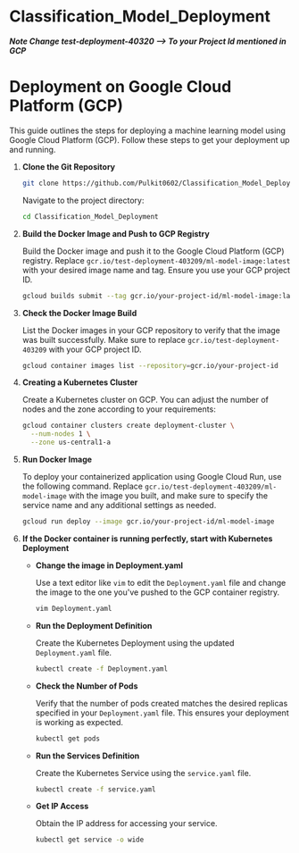 # Classification_Model_Deployment

***Note Change test-deployment-40320 --> To your Project Id mentioned in GCP***

# Deployment on Google Cloud Platform (GCP)

This guide outlines the steps for deploying a machine learning model using Google Cloud Platform (GCP). Follow these steps to get your deployment up and running.

1. **Clone the Git Repository**

    ```bash
    git clone https://github.com/Pulkit0602/Classification_Model_Deployment.git
    ```

    Navigate to the project directory:

    ```bash
    cd Classification_Model_Deployment
    ```

2. **Build the Docker Image and Push to GCP Registry**

    Build the Docker image and push it to the Google Cloud Platform (GCP) registry. Replace `gcr.io/test-deployment-403209/ml-model-image:latest` with your desired image name and tag. Ensure you use your GCP project ID.

    ```bash
    gcloud builds submit --tag gcr.io/your-project-id/ml-model-image:latest
    ```

3. **Check the Docker Image Build**

    List the Docker images in your GCP repository to verify that the image was built successfully. Make sure to replace `gcr.io/test-deployment-403209` with your GCP project ID.

    ```bash
    gcloud container images list --repository=gcr.io/your-project-id
    ```

4. **Creating a Kubernetes Cluster**

    Create a Kubernetes cluster on GCP. You can adjust the number of nodes and the zone according to your requirements:

    ```bash
    gcloud container clusters create deployment-cluster \
      --num-nodes 1 \
      --zone us-central1-a
    ```

5. **Run Docker Image**

    To deploy your containerized application using Google Cloud Run, use the following command. Replace `gcr.io/test-deployment-403209/ml-model-image` with the image you built, and make sure to specify the service name and any additional settings as needed.

    ```bash
    gcloud run deploy --image gcr.io/your-project-id/ml-model-image
    ```

6. **If the Docker container is running perfectly, start with Kubernetes Deployment**

    - **Change the image in Deployment.yaml**

      Use a text editor like `vim` to edit the `Deployment.yaml` file and change the image to the one you've pushed to the GCP container registry.

      ```bash
      vim Deployment.yaml
      ```

    - **Run the Deployment Definition**

      Create the Kubernetes Deployment using the updated `Deployment.yaml` file.

      ```bash
      kubectl create -f Deployment.yaml
      ```

    - **Check the Number of Pods**

      Verify that the number of pods created matches the desired replicas specified in your `Deployment.yaml` file. This ensures your deployment is working as expected.

      ```bash
      kubectl get pods
      ```

    - **Run the Services Definition**

      Create the Kubernetes Service using the `service.yaml` file.

      ```bash
      kubectl create -f service.yaml
      ```

    - **Get IP Access**

      Obtain the IP address for accessing your service.

      ```bash
      kubectl get service -o wide
      ```

